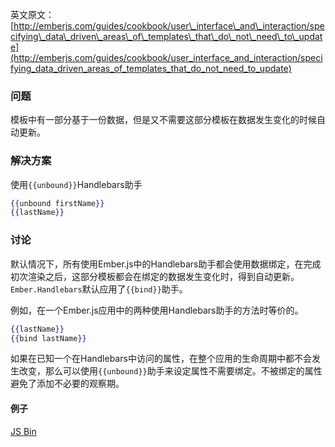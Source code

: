 英文原文：[http://emberjs.com/guides/cookbook/user\_interface\_and\_interaction/specifying\_data\_driven\_areas\_of\_templates\_that\_do\_not\_need\_to\_update](http://emberjs.com/guides/cookbook/user_interface_and_interaction/specifying_data_driven_areas_of_templates_that_do_not_need_to_update)

### 问题

模板中有一部分基于一份数据，但是又不需要这部分模板在数据发生变化的时候自动更新。

### 解决方案

使用`{{unbound}}`Handlebars助手

```handlebars
{{unbound firstName}}
{{lastName}}
```

### 讨论

默认情况下，所有使用Ember.js中的Handlebars助手都会使用数据绑定，在完成初次渲染之后，这部分模板都会在绑定的数据发生变化时，得到自动更新。`Ember.Handlebars`默认应用了`{{bind}}`助手。

例如，在一个Ember.js应用中的两种使用Handlebars助手的方法时等价的。

```handlebars
{{lastName}}
{{bind lastName}}
```

如果在已知一个在Handlebars中访问的属性，在整个应用的生命周期中都不会发生改变，那么可以使用`{{unbound}}`助手来设定属性不需要绑定。不被绑定的属性避免了添加不必要的观察期。

#### 例子

<a class="jsbin-embed" href="http://emberjs.jsbin.com/ayUkOWo/3/edit?output">JS Bin</a>
